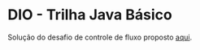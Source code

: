 # DIO - Trilha Java Básico

Solução do desafio de controle de fluxo proposto [aqui](https://github.com/digitalinnovationone/trilha-java-basico/tree/main/desafios/controle-fluxo).